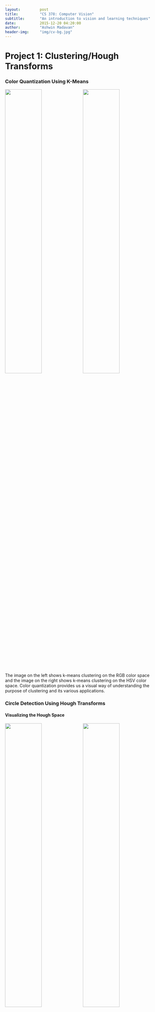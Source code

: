 ```yaml
---
layout:         post
title:          "CS 378: Computer Vision"
subtitle:       "An introduction to vision and learning techniques"
date:           2015-12-20 04:20:00
author:         "Ashwin Madavan"
header-img:     "img/cv-bg.jpg"
---
```


# Project 1: Clustering/Hough Transforms

### Color Quantization Using K-Means
<div>
<img align="center" style="float: left;  width: 49%;" src="/img/cv-d1.png">
<img align="center" style="float: right; width: 49%;" src="/img/cv-d2.png">
<div style="clear: both;"/>
</div>

The image on the left shows k-means clustering on the RGB color space and the image on the right shows k-means clustering on the HSV color space. Color quantization provides us a visual way of understanding the purpose of clustering and its various applications.

### Circle Detection Using Hough Transforms

#### Visualizing the Hough Space
<div>
<img align="center" style="float: left;  width: 49%;" src="/img/cv-d7.png">
<img align="center" style="float: right; width: 49%"  src="/img/cv-d8.png">
<div style="clear: both;"/>
</div>

#### Detecting Circles of Specific Radius
<div align="right" style="padding-left: 15px; width: 50%">
<img align="right" style="width: 100%" src="/img/cv-d4.png">
<img align="right" style="width: 100%" src="/img/cv-d5.png">
<img align="right" style="width: 100%" src="/img/cv-d6.png">
</div>

#### Detecting Circles of Arbitrary Radius
<img align="center" style="margin: 0 auto; display: block;" src="/img/cv-d9.png">

{% highlight matlab linenos %}
function [circles] = detect_arbitrary_circles(im)
%DETECT_ARBITRARY_CIRCLES locate circles of arbitrary radius in the image
%   circles = detectArbitraryCircles(im); circles is [cx, cy, radius]

    % Calculate the edge image; extract all the indicies of edges 
    binary = edge(rgb2gray(im), 'canny');
    [y, x] = find(binary > 0); 
    [~, Gdir] = imgradient(binary);

    % Our hough space is a 3-D space in which each element represents the 
    % number of votes for a circle of center (x, y) and some radius
    height = size(binary, 1); 
    width  = size(binary, 2); 
    hough = zeros(width, height, uint32(min(height, width) ./ 2));
         
    % For each edge point and for each possible radius, vote on centers
    for i = 1:length(x)
        for radius = 1:size(hough, 3)
            % Use the image gradient to reduce the number of votes
            grad = Gdir(y(i), x(i)) * pi/180;
            for theta = [grad pi+grad]
                % Calculate the center point to vote for. Take the current
                % point and add/subtract some dx/dy to it
                cx = uint32(x(i) + radius * cos(theta));
                cy = uint32(y(i) - radius * sin(theta));

                if(cx >= 1 && cx <= size(hough, 1) && cy >= 1 && cy <= size(hough, 2)) 
                    hough(cx, cy, radius) = hough(cx, cy, radius) + 1;
                end 
            end 
        end 
    end 
    
    % Now we find the circles with the highest number of votes. First, we
    % smooth the hough space. Then, we take the first and second
    % derivatives to determine local maximum
    smooth = convn(hough, fspecial('gaussian'), 'same');
    maxima = smooth .* imregionalmax(smooth, 26);
    vector = nonzeros(reshape(maxima, numel(maxima) , 1));
    [cx, cy, r] = ind2sub(size(hough), find(maxima > max(vector) .* 0.60));
    circles = horzcat(cx, cy, r); 
end
{% endhighlight %}

# Project 2: Seam Carving
<div>
<img align="center" style="float: left;  width: 49%;" src="/img/cv-a2.png">
<img align="center" style="float: right; width: 49%;" src="/img/cv-a3.png">
<div style="clear: both;"/>
</div>

<div>
<img align="center" style="float: left;  width: 49%;" src="/img/cv-a4.png">
<img align="center" style="float: right; width: 49%;" src="/img/cv-a6.png">
<img align="center" style="float: left;  width: 49%;" src="/img/cv-a5.png">
<div style="clear: both;"/>
</div>

# Project 3: Image Mosaics
<div>
<img align="center" style="float: left;  width: 49%" src="/img/cv-b1.jpg">
<img align="center" style="float: right; width: 49%" src="/img/cv-b2.jpg">
<div style="clear: both;"/>
</div>

{% highlight matlab linesnos %}
function [ tform ] = homography( x1, y1, x2, y2 )
%HOMOGRAPHY Computes the homography parameters
%   Computes the homography matrix by solving a system of linear equations

    if ~isequal(length(x1), length(y1), length(x2), length(y2)) || length(x1) < 4
        error('Input vectors must contain at least 4 values, and must be of the same size');
    end
    
    % http://www.csc.kth.se/~perrose/files/pose-init-model/node17.html
    n  = length(x1);    
    p1 = [x1 y1 ones(n, 1) zeros(n, 3) -x1.*x2 -y1.*x2];
    p2 = [zeros(n, 3) x1 y1 ones(n, 1) -x1.*y2 -y1.*y2];
    p  = reshape([p1(:) p2(:)]', 2*size(p1, 1), []);
    b  = reshape([x2(:) y2(:)]', 2*length(x2), []);
    tform = reshape([p\b; 1], 3, 3)';
end
{% endhighlight %}

<img align="center" style="margin: 0 auto; display: block;" src="/img/cv-b3.png">
<img align="center" style="margin: 0 auto; display: block;" src="/img/cv-b4.png">
<img align="center" style="margin: 0 auto; display: block;" src="/img/cv-b5.png">

# Project 4: Object Detection
<img align="center" style="margin: 0 auto; display: block;" src="/img/cv-c1.png">
<img align="center" style="margin: 0 auto; display: block;" src="/img/cv-c2.png">
<img align="center" style="margin: 0 auto; display: block;" src="/img/cv-c3.png">
<img align="center" style="margin: 0 auto; display: block;" src="/img/cv-c4.png">

# Project 5: Face Detection

Cover photograph by [wallpaperswide.com](http://wallpaperswide.com/clear_vision-wallpapers.html).

